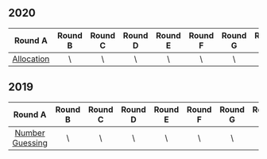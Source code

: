 ## 2020
| Round A | Round B | Round C | Round D | Round E | Round F |  Round G | Round H |
| :-----: | :-----: | :-----: | :-----: | :-----: | :-----: | :------: | :-----: |
| [Allocation](./2020/Round-A/allocation.cpp) | \\ | \\ | \\ | \\ | \\ | \\ | \\ |

## 2019
| Round A | Round B | Round C | Round D | Round E | Round F |  Round G | Round H |
| :-----: | :-----: | :-----: | :-----: | :-----: | :-----: | :------: | :-----: |
| [Number Guessing](./2019/Round-A/) | \\ | \\ | \\ | \\ | \\ | \\ | \\ |
